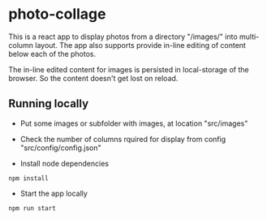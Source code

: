 # photo-collage

This is a react app to display photos from a directory "<root>/images/" into multi-column layout. The app also supports provide in-line editing of content below each of the photos.

The in-line edited content for images is persisted in local-storage of the browser. So the content doesn't get lost on reload.

## Running locally

- Put some images or subfolder with images, at location "src/images"
- Check the number of columns rquired for display from config "src/config/config.json"

- Install node dependencies

`npm install`

- Start the app locally

`npm run start`
